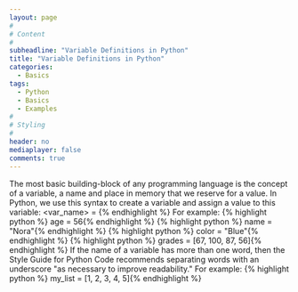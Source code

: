 ```yaml
---
layout: page
#
# Content
#
subheadline: "Variable Definitions in Python"
title: "Variable Definitions in Python"
categories:
  - Basics
tags:
  - Python
  - Basics
  - Examples
#
# Styling
#
header: no
mediaplayer: false
comments: true
---
```


The most basic building-block of any programming language is the concept of a variable, a name and place in memory that we reserve for a value. 
In Python, we use this syntax to create a variable and assign a value to this variable:
<var_name> = <value>{% endhighlight %}
For example:
{% highlight python %}
age = 56{% endhighlight %}
{% highlight python %}
name = "Nora"{% endhighlight %}
{% highlight python %}
color = "Blue"{% endhighlight %}
{% highlight python %}
grades = [67, 100, 87, 56]{% endhighlight %}
If the name of a variable has more than one word, then the Style Guide for Python Code recommends separating words with an underscore "as necessary to improve readability."
For example:
{% highlight python %}
my_list = [1, 2, 3, 4, 5]{% endhighlight %}
